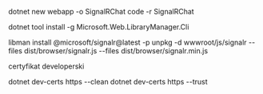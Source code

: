 dotnet new webapp -o SignalRChat
code -r SignalRChat

dotnet tool install -g Microsoft.Web.LibraryManager.Cli

libman install @microsoft/signalr@latest -p unpkg -d wwwroot/js/signalr --files dist/browser/signalr.js --files dist/browser/signalr.min.js

certyfikat developerski 

dotnet dev-certs https --clean
dotnet dev-certs https --trust